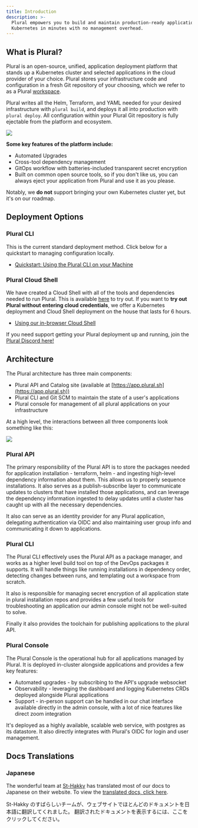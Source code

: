 ```yaml
---
title: Introduction
description: >-
  Plural empowers you to build and maintain production-ready applications on
  Kubernetes in minutes with no management overhead.
---
```


## What is Plural?

Plural is an open-source, unified, application deployment platform that stands up a Kubernetes cluster and selected applications in the cloud provider of your choice. Plural stores your infrastructure code and configuration in a fresh Git repository of your choosing, which we refer to as a Plural [workspace](/getting-started/manage-git-repositories/your-plural-workspace). 

Plural writes all the Helm, Terraform, and YAML needed for your desired infrastructure with `plural build`, and deploys it all into production with `plural deploy`. All configuration within your Plural Git repository is fully ejectable from the platform and ecosystem.

![](</assets/introduction/introduction-marketplace.png>)

**Some key features of the platform include:**

* Automated Upgrades
* Cross-tool dependency management
* GitOps workflow with batteries-included transparent secret encryption
* Built on common open source tools, so if you don't like us, you can always eject your application from Plural and use it as you please.

Notably, we **do not** support bringing your own Kubernetes cluster yet, but it's on our roadmap.

## Deployment Options

### Plural CLI

This is the current standard deployment method. Click below for a quickstart to managing configuration locally.

* [Quickstart: Using the Plural CLI on your Machine](/getting-started/quickstart)

### Plural Cloud Shell

We have created a Cloud Shell with all of the tools and dependencies needed to run Plural. This is available [here](https://app.plural.sh/shell) to try out. If you want to **try out Plural without entering cloud credentials**, we offer a Kubernetes deployment and Cloud Shell deployment on the house that lasts for 6 hours.

* [Using our in-browser Cloud Shell](/getting-started/cloud-shell-quickstart)

If you need support getting your Plural deployment up and running, join the [Plural Discord here!](https://discord.gg/pluralsh)

## Architecture 

The Plural architecture has three main components:

* Plural API and Catalog site (available at [https://app.plural.sh](https://app.plural.sh))
* Plural CLI and Git SCM to maintain the state of a user's applications
* Plural console for management of all plural applications on your infrastructure

At a high level, the interactions between all three components look something like this:

![](</assets/reference/architecture.png>)

### Plural API

The primary responsibility of the Plural API is to store the packages needed for application installation - terraform, helm - and ingesting high-level dependency information about them. This allows us to properly sequence installations. It also serves as a publish-subscribe layer to communicate updates to clusters that have installed those applications, and can leverage the dependency information ingested to delay updates until a cluster has caught up with all the necessary dependencies.

It also can serve as an identity provider for any Plural application, delegating authentication via OIDC and also maintaining user group info and communicating it down to applications.

### Plural CLI

The Plural CLI effectively uses the Plural API as a package manager, and works as a higher level build tool on top of the DevOps packages it supports. It will handle things like running installations in dependency order, detecting changes between runs, and templating out a workspace from scratch.

It also is responsible for managing secret encryption of all application state in plural installation repos and provides a few useful tools for troubleshooting an application our admin console might not be well-suited to solve.

Finally it also provides the toolchain for publishing applications to the plural API.

### Plural Console

The Plural Console is the operational hub for all applications managed by Plural. It is deployed in-cluster alongside applications and provides a few key features:

* Automated upgrades - by subscribing to the API's upgrade websocket
* Observability - leveraging the dashboard and logging Kubernetes CRDs deployed alongside Plural applications
* Support - in-person support can be handled in our chat interface available directly in the admin console, with a lot of nice features like direct zoom integration

It's deployed as a highly available, scalable web service, with postgres as its datastore. It also directly integrates with Plural's OIDC for login and user management.

## Docs Translations

### Japanese

The wonderful team at [St-Hakky](https://www.about.st-hakky.com/) has translated most of our docs to Japanese on their website. To view the [translated docs, click here](https://book.st-hakky.com/docs/plural-overview).

St-Hakky のすばらしいチームが、ウェブサイトでほとんどのドキュメントを日本語に翻訳してくれました。 翻訳されたドキュメントを表示するには、ここをクリックしてください。
